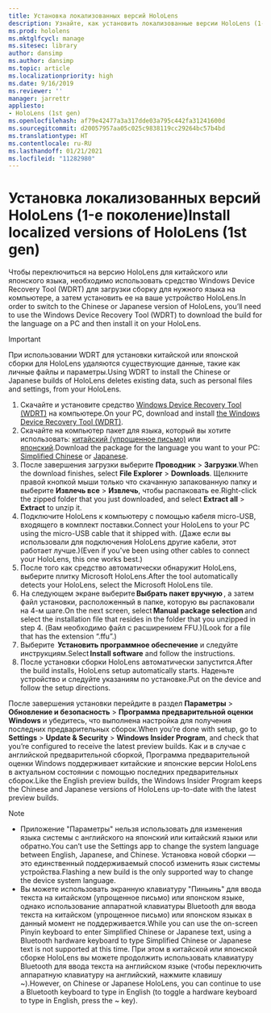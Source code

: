 ```yaml
---
title: Установка локализованных версий HoloLens
description: Узнайте, как установить локализованные версии HoloLens (1-го поколения), включая версии для китайского и японского языков.
ms.prod: hololens
ms.mktglfcycl: manage
ms.sitesec: library
author: dansimp
ms.author: dansimp
ms.topic: article
ms.localizationpriority: high
ms.date: 9/16/2019
ms.reviewer: ''
manager: jarrettr
appliesto:
- HoloLens (1st gen)
ms.openlocfilehash: af79e42477a3a317dde03a795c442fa31241600d
ms.sourcegitcommit: d20057957aa05c025c9838119cc29264bc57b4bd
ms.translationtype: HT
ms.contentlocale: ru-RU
ms.lasthandoff: 01/21/2021
ms.locfileid: "11282980"
---
```

# <span data-ttu-id="986c4-103">Установка локализованных версий HoloLens (1-е поколение)</span><span class="sxs-lookup"><span data-stu-id="986c4-103">Install localized versions of HoloLens (1st gen)</span></span>

<span data-ttu-id="986c4-104">Чтобы переключиться на версию HoloLens для китайского или японского языка, необходимо использовать средство Windows Device Recovery Tool (WDRT) для загрузки сборку для нужного языка на компьютере, а затем установить ее на ваше устройство HoloLens.</span><span class="sxs-lookup"><span data-stu-id="986c4-104">In order to switch to the Chinese or Japanese version of HoloLens, you’ll need to use the Windows Device Recovery Tool (WDRT) to download the build for the language on a PC and then install it on your HoloLens.</span></span>

> [!IMPORTANT]
> <span data-ttu-id="986c4-105">При использовании WDRT для установки китайской или японской сборки для HoloLens удаляются существующие данные, такие как личные файлы и параметры.</span><span class="sxs-lookup"><span data-stu-id="986c4-105">Using WDRT to install the Chinese or Japanese builds of HoloLens deletes existing data, such as personal files and settings, from your HoloLens.</span></span> 

1. <span data-ttu-id="986c4-106">Скачайте и установите средство [Windows Device Recovery Tool (WDRT)](https://support.microsoft.com/help/12379) на компьютере.</span><span class="sxs-lookup"><span data-stu-id="986c4-106">On your PC, download and install [the Windows Device Recovery Tool (WDRT)](https://support.microsoft.com/help/12379).</span></span>
1. <span data-ttu-id="986c4-107">Скачайте на компьютер пакет для языка, который вы хотите использовать: [китайский (упрощенное письмо)](https://aka.ms/hololensdownload-ch) или [японский](https://aka.ms/hololensdownload-jp).</span><span class="sxs-lookup"><span data-stu-id="986c4-107">Download the package for the language you want to your PC:  [Simplified Chinese](https://aka.ms/hololensdownload-ch) or [Japanese](https://aka.ms/hololensdownload-jp).</span></span>
1. <span data-ttu-id="986c4-108">После завершения загрузки выберите **Проводник** > **Загрузки**.</span><span class="sxs-lookup"><span data-stu-id="986c4-108">When the download finishes, select **File Explorer** > **Downloads**.</span></span> <span data-ttu-id="986c4-109">Щелкните правой кнопкой мыши только что скачанную запакованную папку и выберите **Извлечь все** > **Извлечь**, чтобы распаковать ее.</span><span class="sxs-lookup"><span data-stu-id="986c4-109">Right-click the zipped folder that you just downloaded, and select **Extract all** > **Extract** to unzip it.</span></span>
1. <span data-ttu-id="986c4-110">Подключите HoloLens к компьютеру с помощью кабеля micro-USB, входящего в комплект поставки.</span><span class="sxs-lookup"><span data-stu-id="986c4-110">Connect your HoloLens to your PC using the micro-USB cable that it shipped with.</span></span> <span data-ttu-id="986c4-111">(Даже если вы использовали для подключения HoloLens другие кабели, этот работает лучше.)</span><span class="sxs-lookup"><span data-stu-id="986c4-111">(Even if you've been using other cables to connect your HoloLens, this one works best.)</span></span>
1. <span data-ttu-id="986c4-112">После того как средство автоматически обнаружит HoloLens, выберите плитку Microsoft HoloLens.</span><span class="sxs-lookup"><span data-stu-id="986c4-112">After the tool automatically detects your HoloLens, select the Microsoft HoloLens tile.</span></span>
1. <span data-ttu-id="986c4-113">На следующем экране выберите **Выбрать пакет вручную** , а затем файл установки, расположенный в папке, которую вы распаковали на 4-м шаге.</span><span class="sxs-lookup"><span data-stu-id="986c4-113">On the next screen, select **Manual package selection** and select the installation file that resides in the folder that you unzipped in step 4.</span></span> <span data-ttu-id="986c4-114">(Вам необходимо файл с расширением FFU.)</span><span class="sxs-lookup"><span data-stu-id="986c4-114">(Look for a file that has the extension “.ffu”.)</span></span> 
1. <span data-ttu-id="986c4-115">Выберите  **Установить программное обеспечение** и следуйте инструкциям.</span><span class="sxs-lookup"><span data-stu-id="986c4-115">Select **Install software** and follow the instructions.</span></span> 
1. <span data-ttu-id="986c4-116">После установки сборки HoloLens автоматически запустится.</span><span class="sxs-lookup"><span data-stu-id="986c4-116">After the build installs, HoloLens setup automatically starts.</span></span> <span data-ttu-id="986c4-117">Наденьте устройство и следуйте указаниям по установке.</span><span class="sxs-lookup"><span data-stu-id="986c4-117">Put on the device and follow the setup directions.</span></span> 

<span data-ttu-id="986c4-118">После завершения установки перейдите в раздел **Параметры** > **Обновление и безопасность** > **Программа предварительной оценки Windows** и убедитесь, что выполнена настройка для получения последних предварительных сборок.</span><span class="sxs-lookup"><span data-stu-id="986c4-118">When you’re done with setup, go to **Settings** > **Update & Security** > **Windows Insider Program**, and check that you’re configured to receive the latest preview builds.</span></span> <span data-ttu-id="986c4-119">Как и в случае с английской предварительной сборкой, Программа предварительной оценки Windows поддерживает китайские и японские версии HoloLens в актуальном состоянии с помощью последних предварительных сборок.</span><span class="sxs-lookup"><span data-stu-id="986c4-119">Like the English preview builds, the Windows Insider Program keeps the Chinese and Japanese versions of HoloLens up-to-date with the latest preview builds.</span></span>

> [!NOTE]
>  
> - <span data-ttu-id="986c4-120">Приложение "Параметры" нельзя использовать для изменения языка системы с английского на японский или китайский языки или обратно.</span><span class="sxs-lookup"><span data-stu-id="986c4-120">You can’t use the Settings app to change the system language between English, Japanese, and Chinese.</span></span> <span data-ttu-id="986c4-121">Установка новой сборки — это единственный поддерживаемый способ изменить язык системы устройства.</span><span class="sxs-lookup"><span data-stu-id="986c4-121">Flashing a new build is the only supported way to change the device system language.</span></span>
> - <span data-ttu-id="986c4-122">Вы можете использовать экранную клавиатуру "Пиньинь" для ввода текста на китайском (упрощенное письмо) или японском языке, однако использование аппаратной клавиатуры Bluetooth для ввода текста на китайском (упрощенное письмо) или японском языках в данный момент не поддерживается.</span><span class="sxs-lookup"><span data-stu-id="986c4-122">While you can use the on-screen Pinyin keyboard to enter Simplified Chinese or Japanese text, using a Bluetooth hardware keyboard to type Simplified Chinese or Japanese text is not supported at this time.</span></span>  <span data-ttu-id="986c4-123">При этом в китайской или японской сборке HoloLens вы можете продолжить использовать клавиатуру Bluetooth для ввода текста на английском языке (чтобы переключить аппаратную клавиатуру на английский, нажмите клавишу ~).</span><span class="sxs-lookup"><span data-stu-id="986c4-123">However, on Chinese or Japanese HoloLens, you can continue to use a Bluetooth keyboard to type in English (to toggle a hardware keyboard to type in English, press the ~ key).</span></span>
